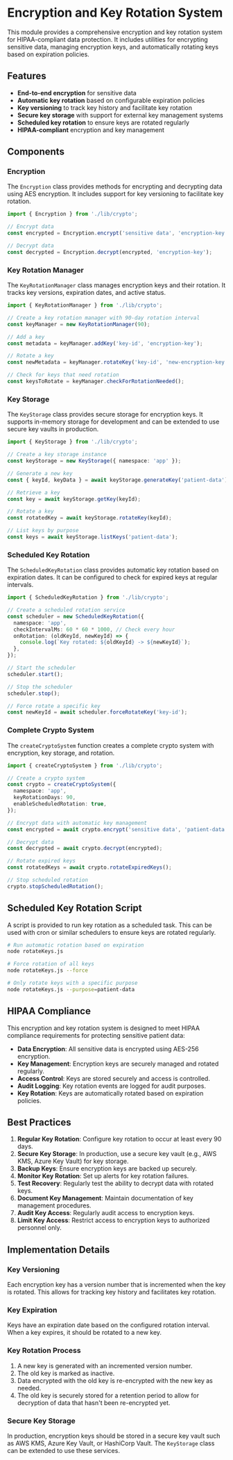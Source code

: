 # Encryption and Key Rotation System

This module provides a comprehensive encryption and key rotation system for HIPAA-compliant data protection. It includes utilities for encrypting sensitive data, managing encryption keys, and automatically rotating keys based on expiration policies.

## Features

- **End-to-end encryption** for sensitive data
- **Automatic key rotation** based on configurable expiration policies
- **Key versioning** to track key history and facilitate key rotation
- **Secure key storage** with support for external key management systems
- **Scheduled key rotation** to ensure keys are rotated regularly
- **HIPAA-compliant** encryption and key management

## Components

### Encryption

The `Encryption` class provides methods for encrypting and decrypting data using AES encryption. It includes support for key versioning to facilitate key rotation.

```typescript
import { Encryption } from './lib/crypto';

// Encrypt data
const encrypted = Encryption.encrypt('sensitive data', 'encryption-key', 1);

// Decrypt data
const decrypted = Encryption.decrypt(encrypted, 'encryption-key');
```

### Key Rotation Manager

The `KeyRotationManager` class manages encryption keys and their rotation. It tracks key versions, expiration dates, and active status.

```typescript
import { KeyRotationManager } from './lib/crypto';

// Create a key rotation manager with 90-day rotation interval
const keyManager = new KeyRotationManager(90);

// Add a key
const metadata = keyManager.addKey('key-id', 'encryption-key');

// Rotate a key
const newMetadata = keyManager.rotateKey('key-id', 'new-encryption-key');

// Check for keys that need rotation
const keysToRotate = keyManager.checkForRotationNeeded();
```

### Key Storage

The `KeyStorage` class provides secure storage for encryption keys. It supports in-memory storage for development and can be extended to use secure key vaults in production.

```typescript
import { KeyStorage } from './lib/crypto';

// Create a key storage instance
const keyStorage = new KeyStorage({ namespace: 'app' });

// Generate a new key
const { keyId, keyData } = await keyStorage.generateKey('patient-data');

// Retrieve a key
const key = await keyStorage.getKey(keyId);

// Rotate a key
const rotatedKey = await keyStorage.rotateKey(keyId);

// List keys by purpose
const keys = await keyStorage.listKeys('patient-data');
```

### Scheduled Key Rotation

The `ScheduledKeyRotation` class provides automatic key rotation based on expiration dates. It can be configured to check for expired keys at regular intervals.

```typescript
import { ScheduledKeyRotation } from './lib/crypto';

// Create a scheduled rotation service
const scheduler = new ScheduledKeyRotation({
  namespace: 'app',
  checkIntervalMs: 60 * 60 * 1000, // Check every hour
  onRotation: (oldKeyId, newKeyId) => {
    console.log(`Key rotated: ${oldKeyId} -> ${newKeyId}`);
  },
});

// Start the scheduler
scheduler.start();

// Stop the scheduler
scheduler.stop();

// Force rotate a specific key
const newKeyId = await scheduler.forceRotateKey('key-id');
```

### Complete Crypto System

The `createCryptoSystem` function creates a complete crypto system with encryption, key storage, and rotation.

```typescript
import { createCryptoSystem } from './lib/crypto';

// Create a crypto system
const crypto = createCryptoSystem({
  namespace: 'app',
  keyRotationDays: 90,
  enableScheduledRotation: true,
});

// Encrypt data with automatic key management
const encrypted = await crypto.encrypt('sensitive data', 'patient-data');

// Decrypt data
const decrypted = await crypto.decrypt(encrypted);

// Rotate expired keys
const rotatedKeys = await crypto.rotateExpiredKeys();

// Stop scheduled rotation
crypto.stopScheduledRotation();
```

## Scheduled Key Rotation Script

A script is provided to run key rotation as a scheduled task. This can be used with cron or similar schedulers to ensure keys are rotated regularly.

```bash
# Run automatic rotation based on expiration
node rotateKeys.js

# Force rotation of all keys
node rotateKeys.js --force

# Only rotate keys with a specific purpose
node rotateKeys.js --purpose=patient-data
```

## HIPAA Compliance

This encryption and key rotation system is designed to meet HIPAA compliance requirements for protecting sensitive patient data:

- **Data Encryption**: All sensitive data is encrypted using AES-256 encryption.
- **Key Management**: Encryption keys are securely managed and rotated regularly.
- **Access Control**: Keys are stored securely and access is controlled.
- **Audit Logging**: Key rotation events are logged for audit purposes.
- **Key Rotation**: Keys are automatically rotated based on expiration policies.

## Best Practices

1. **Regular Key Rotation**: Configure key rotation to occur at least every 90 days.
2. **Secure Key Storage**: In production, use a secure key vault (e.g., AWS KMS, Azure Key Vault) for key storage.
3. **Backup Keys**: Ensure encryption keys are backed up securely.
4. **Monitor Key Rotation**: Set up alerts for key rotation failures.
5. **Test Recovery**: Regularly test the ability to decrypt data with rotated keys.
6. **Document Key Management**: Maintain documentation of key management procedures.
7. **Audit Key Access**: Regularly audit access to encryption keys.
8. **Limit Key Access**: Restrict access to encryption keys to authorized personnel only.

## Implementation Details

### Key Versioning

Each encryption key has a version number that is incremented when the key is rotated. This allows for tracking key history and facilitates key rotation.

### Key Expiration

Keys have an expiration date based on the configured rotation interval. When a key expires, it should be rotated to a new key.

### Key Rotation Process

1. A new key is generated with an incremented version number.
2. The old key is marked as inactive.
3. Data encrypted with the old key is re-encrypted with the new key as needed.
4. The old key is securely stored for a retention period to allow for decryption of data that hasn't been re-encrypted yet.

### Secure Key Storage

In production, encryption keys should be stored in a secure key vault such as AWS KMS, Azure Key Vault, or HashiCorp Vault. The `KeyStorage` class can be extended to use these services. 